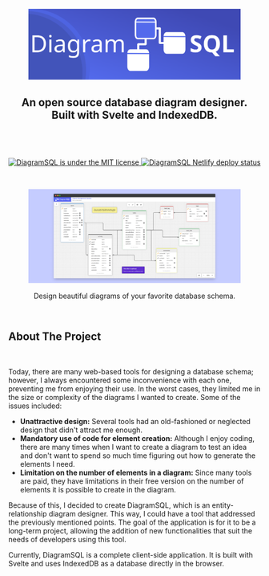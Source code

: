 <figure>
    <img alt="DiagramSQL" src="./docs/images/Logotype_DiagramSQL.svg" />
</figure>

<div align="center">
  <h2>
    An open source database diagram designer. <br>
    Built with Svelte and IndexedDB.
    <br /><br />
  </h2>
</div>

<br />

<p align="center">
    <a href="https://github.com/jaimenavarrete/diagramsql/blob/master/LICENSE">
        <img alt="DiagramSQL is under the MIT license" src="https://img.shields.io/github/license/jaimenavarrete/diagramsql?&color=blue" height="22" />
    </a>
    <a href="https://app.netlify.com/sites/preeminent-biscotti-8a1e6d/deploys">
        <img alt="DiagramSQL Netlify deploy status" src="https://api.netlify.com/api/v1/badges/7227e56c-6a1d-4c02-94da-bf2768407b56/deploy-status" height="22" />
    </a>
</p>

<br />

<div align="center">
  <figure>
    <img src="./docs/images/DiagramSQL_Preview.png" alt="DiagramSQL Preview" />
    <figcaption>
      <p align="center">
        Design beautiful diagrams of your favorite database schema.
      </p>
    </figcaption>
  </figure>
</div>

<br />
<h2>About The Project</h2>
<br />

Today, there are many web-based tools for designing a database schema; however, I always encountered some inconvenience with each one, preventing me from enjoying their use. In the worst cases, they limited me in the size or complexity of the diagrams I wanted to create. Some of the issues included:

-   **Unattractive design:** Several tools had an old-fashioned or neglected design that didn't attract me enough.
-   **Mandatory use of code for element creation:** Although I enjoy coding, there are many times when I want to create a diagram to test an idea and don't want to spend so much time figuring out how to generate the elements I need.
-   **Limitation on the number of elements in a diagram:** Since many tools are paid, they have limitations in their free version on the number of elements it is possible to create in the diagram.

Because of this, I decided to create DiagramSQL, which is an entity-relationship diagram designer. This way, I could have a tool that addressed the previously mentioned points. The goal of the application is for it to be a long-term project, allowing the addition of new functionalities that suit the needs of developers using this tool.

Currently, DiagramSQL is a complete client-side application. It is built with Svelte and uses IndexedDB as a database directly in the browser.
